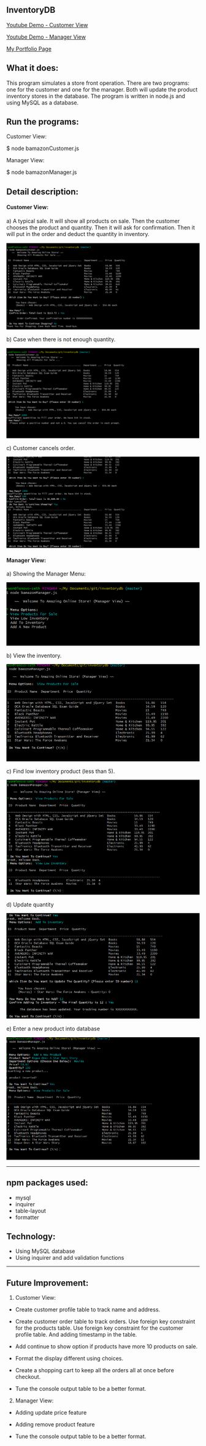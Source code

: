 ## InventoryDB

[Youtube Demo - Customer View](
https://youtu.be/Jx_MD4fHYok )

[Youtube Demo - Manager View](
https://youtu.be/732CbFewPKQ )

[My Portfolio Page](
https://raywon123.github.io/portfolio.html )

## What it does:

This program simulates a store front operation. There are two programs: one for the customer and one for the manager. Both will update the product inventory stores in the database. The program is written in node.js and using MySQL as a database.

## Run the programs:

  Customer View:

  $ node bamazonCustomer.js

  Manager View:

  $ node bamazonManager.js

## Detail description:

 #### Customer View:
     
  a) A typical sale.
       It will show all products on sale.
       Then the customer chooses the product and quantity.
       Then it will ask for confirmation.
       Then it will put in the order and deduct the quantity in inventory.


   ![alt text](/images/customer1-order.png?raw=true "A Typical Sale") 

   b) Case when there is not enough quantity.

   ![alt text](/images/customer2-not.png?raw=true "Not enough quantity") 
  
   c) Customer cancels order.

   ![alt text](/images/customer3-cancel.png?raw=true "Customer cancels") 

  #### Manager View:

   a) Showing the Manager Menu:

   ![alt text](/images/manager1-menu.png?raw=true "Menu") 

   b) View the inventory.

   ![alt text](/images/manager2-view.png?raw=true "Inventory View") 

   c) Find low inventory product (less than 5).

   ![alt text](/images/manager3-low.png?raw=true "Low Quantity") 
  
   d) Update quantity

   ![alt text](/images/manager4-update.png?raw=true "Update Quantity") 
    
  e) Enter a new product into database

   ![alt text](/images/manager5-new.png?raw=true "New Product") 
    
-----------------------------------------------------------------------

## npm packages used: 

* mysql
* inquirer
* table-layout
* formatter

## Technology:

* Using MySQL database
* Using inquirer and add validation functions

-----------------------------------------------------------------------

## Future Improvement:

1) Customer View:

* Create customer profile table to track name and address.

* Create customer order table to track orders. Use foreign key constraint for the products table. Use foreign key constraint for the customer profile table. And adding
timestamp in the table.

* Add continue to show option if products have more 10 products on sale.

* Format the display different using choices.

* Create a shopping cart to keep all the orders all at once before checkout.

* Tune the console output table to be a better format.

2) Manager View:

 * Adding update price feature

 * Adding remove product feature

 * Tune the console output table to be a better format.
